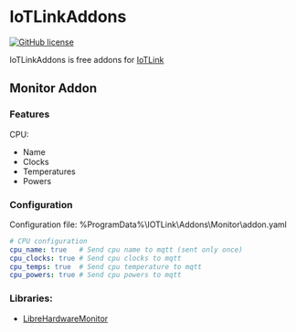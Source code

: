 # IoTLinkAddons
[![GitHub license](https://img.shields.io/github/license/DragonNP/IoTLinkAddons)](https://github.com/DragonNP/IoTLinkAddons/blob/master/LICENSE)

IoTLinkAddons is free addons for [IoTLink](https://iotlink.gitlab.io/)

## Monitor Addon
### Features
CPU:
 - Name
 - Clocks
 - Temperatures
 - Powers

### Configuration
Configuration file: %ProgramData%\IOTLink\Addons\Monitor\addon.yaml
``` yaml
# CPU configuration
cpu_name: true   # Send cpu name to mqtt (sent only once)
cpu_clocks: true # Send cpu clocks to mqtt
cpu_temps: true  # Send cpu temperature to mqtt
cpu_powers: true # Send cpu powers to mqtt
```

### Libraries:
 - [LibreHardwareMonitor](https://github.com/LibreHardwareMonitor/LibreHardwareMonitor)

